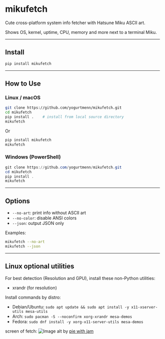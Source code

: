 # mikufetch

Cute cross-platform system info fetcher with Hatsune Miku ASCII art.

Shows OS, kernel, uptime, CPU, memory and more next to a terminal Miku.

---

## Install

```bash
pip install mikufetch
```

---

## How to Use

### Linux / macOS
```bash
git clone https://github.com/yogurtmenn/mikufetch.git
cd mikufetch
pip install .    # install from local source directory
mikufetch

```
Or
```bash
pip install mikufetch
mikufetch
```

### Windows (PowerShell)
```powershell
git clone https://github.com/yogurtmenn/mikufetch.git
cd mikufetch
pip install .
mikufetch
```

---

## Options
- `--no-art`: print info without ASCII art
- `--no-color`: disable ANSI colors
- `--json`: output JSON only

Examples:
```bash
mikufetch --no-art
mikufetch --json
```

---

## Linux optional utilities

For best detection (Resolution and GPU), install these non-Python utilities:

- xrandr (for resolution)

Install commands by distro:

- Debian/Ubuntu: `sudo apt update && sudo apt install -y x11-xserver-utils mesa-utils`
- Arch: `sudo pacman -S --noconfirm xorg-xrandr mesa-demos`
- Fedora: `sudo dnf install -y xorg-x11-server-utils mesa-demos`


screen of fetch:
![Image alt](https://files.catbox.moe/zgzgzx.png)
by [pie with jam](https://github.com/pie-with-jam)

